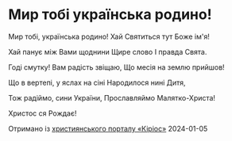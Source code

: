 Мир тобі українська родино!
================================================================

Мир тобі, українська родино!
Хай Святиться тут Боже ім'я!

Хай панує між Вами щоднини
Щире слово І правда Свята.

Годі смутку! Вам радість звіщаю,
Що месія на землю прийшов!

Що в вертепі, у яслах на сіні
Народилося нині Дитя,

Тож радіймо, сини України,
Прославляймо Малятко-Христа!

Христос ся Рождає!


[джерело]: https://kyrios.org.ua/literature/vinchuvannya/14851-mir-tobi-ukrayinska-rodino.html

Отримано із [християнського порталу «Кіріос»][джерело]
2024-01-05
